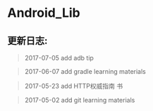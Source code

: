 # Android_Lib

## 更新日志: ##

> 2017-07-05  add adb tip

> 2017-06-07  add gradle learning materials

> 2017-05-23  add HTTP权威指南 书
 
> 2017-05-02  add git learning materials 